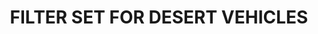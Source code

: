 ---
title: "FILTER SET FOR DESERT VEHICLES "
price: "TBA"
desc: "Opis nije dostupan"
img_path: "/assets/img/A.MIG-7451.jpg"
brand: AMMO
available: true
cat: "weathering"
subcat: "FILTER SETS"
subsubcat: "SS"
---